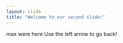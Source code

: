 ```yaml
---
layout: slide
title: "Welcome to our second slide!"
---
```

max were here
Use the left arrow to go back!
